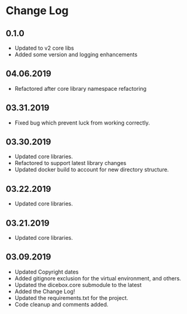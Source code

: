 Change Log
==========

0.1.0
-----
* Updated to v2 core libs
* Added some version and logging enhancements

04.06.2019
----------
* Refactored after core library namespace refactoring

03.31.2019
----------
* Fixed bug which prevent luck from working correctly.

03.30.2019
----------
* Updated core libraries.
* Refactored to support latest library changes
* Updated docker build to account for new directory structure.

03.22.2019
----------
* Updated core libraries.

03.21.2019
----------
* Updated core libraries.

03.09.2019
----------
* Updated Copyright dates
* Added gitignore exclusion for the virtual environment, and others.
* Updated the dicebox.core submodule to the latest
* Added the Change Log!
* Updated the requirements.txt for the project.
* Code cleanup and comments added.
